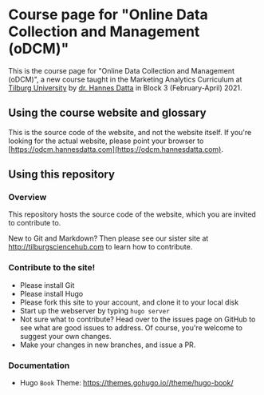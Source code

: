 # Course page for "Online Data Collection and Management (oDCM)"

This is the course page for "Online Data Collection and Management (oDCM)", a new course taught in the Marketing Analytics Curriculum at [Tilburg University](https://tilburguniversity.edu) by [dr. Hannes Datta](https://hannesdatta.com) in Block 3 (February-April) 2021.

## Using the course website and glossary

This is the source code of the website, and not the website itself. If you're looking for the actual website, please point your browser to [https://odcm.hannesdatta.com](https://odcm.hannesdatta.com).

## Using this repository

### Overview

This repository hosts the source code of the website, which you are invited to contribute to.

New to Git and Markdown? Then please see our sister site at http://tilburgsciencehub.com to learn how to contribute.

### Contribute to the site!

- Please install Git
- Please install Hugo
- Please fork this site to your account, and clone it to your local disk
- Start up the webserver by typing `hugo server`
- Not sure what to contribute? Head over to the issues page on GitHub to see what are good issues to address. Of course, you're welcome to suggest your own changes.
- Make your changes in new branches, and issue a PR.

### Documentation

- Hugo `Book` Theme: https://themes.gohugo.io//theme/hugo-book/
